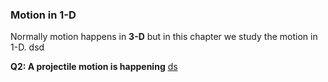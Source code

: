 ### Motion in 1-D

Normally motion happens in **3-D** but in this chapter we study the motion in 1-D.
dsd

**Q2: A projectile motion is happening**
[ds](https://i.imgur.com/qtkRT04.jpg)

